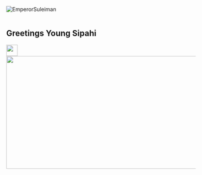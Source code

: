 ![EmperorSuleiman](https://github.com/DemolisherCpp/DemolisherCpp/assets/149885996/7196736d-41ac-4b4b-9e4e-d4db035ec3c1) 

<img src="https://komarev.com/ghpvc/?username=DemolisherCpp&style=flat-square&color=blue" alt=""/> 

## Greetings Young Sipahi
<img src="https://media.giphy.com/media/hvRJCLFzcasrR4ia7z/giphy.gif" width="30px"/>

<div align="center">
  <img src="[https://media.giphy.com/media/dWesBcTLavkZuG35MI/giphy.gif](https://media.giphy.com/media/1GEATImIxEXVR79Dhk/giphy.gif)" width="600" height="300"/>
</div>

<!--
**DemolisherCpp/DemolisherCpp** is a ✨ _special_ ✨ repository because its `README.md` (this file) appears on your GitHub profile.

Here are some ideas to get you started:

- 🔭 I’m currently working on ...
- 🌱 I’m currently learning ...
- 👯 I’m looking to collaborate on ...
- 🤔 I’m looking for help with ...
- 💬 Ask me about ...
- 📫 How to reach me: ...
- 😄 Pronouns: ...
- ⚡ Fun fact: ...
-->

